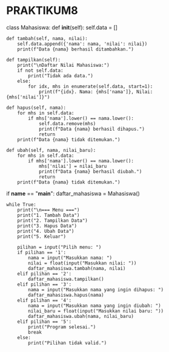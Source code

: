 # PRAKTIKUM8
class Mahasiswa:
    def __init__(self):
        self.data = []

    def tambah(self, nama, nilai):
        self.data.append({'nama': nama, 'nilai': nilai})
        print(f"Data {nama} berhasil ditambahkan.")

    def tampilkan(self):
        print("\nDaftar Nilai Mahasiswa:")
        if not self.data:
            print("Tidak ada data.")
        else:
            for idx, mhs in enumerate(self.data, start=1):
                print(f"{idx}. Nama: {mhs['nama']}, Nilai: {mhs['nilai']}")

    def hapus(self, nama):
        for mhs in self.data:
            if mhs['nama'].lower() == nama.lower():
                self.data.remove(mhs)
                print(f"Data {nama} berhasil dihapus.")
                return
        print(f"Data {nama} tidak ditemukan.")

    def ubah(self, nama, nilai_baru):
        for mhs in self.data:
            if mhs['nama'].lower() == nama.lower():
                mhs['nilai'] = nilai_baru
                print(f"Data {nama} berhasil diubah.")
                return
        print(f"Data {nama} tidak ditemukan.")


if __name__ == "__main__":
    daftar_mahasiswa = Mahasiswa()

    while True:
        print("\n=== Menu ===")
        print("1. Tambah Data")
        print("2. Tampilkan Data")
        print("3. Hapus Data")
        print("4. Ubah Data")
        print("5. Keluar")

        pilihan = input("Pilih menu: ")
        if pilihan == '1':
            nama = input("Masukkan nama: ")
            nilai = float(input("Masukkan nilai: "))
            daftar_mahasiswa.tambah(nama, nilai)
        elif pilihan == '2':
            daftar_mahasiswa.tampilkan()
        elif pilihan == '3':
            nama = input("Masukkan nama yang ingin dihapus: ")
            daftar_mahasiswa.hapus(nama)
        elif pilihan == '4':
            nama = input("Masukkan nama yang ingin diubah: ")
            nilai_baru = float(input("Masukkan nilai baru: "))
            daftar_mahasiswa.ubah(nama, nilai_baru)
        elif pilihan == '5':
            print("Program selesai.")
            break
        else:
            print("Pilihan tidak valid.")

